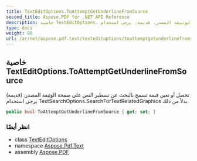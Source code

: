 ```yaml
---
title: TextEditOptions.ToAttemptGetUnderlineFromSource
second_title: Aspose.PDF for .NET API Reference
description: خاصية TextEditOptions. تحصل أو تعين قيمة تسمح بالبحث عن تسطير النص على صفحة الوثيقة المصدر. قديمة. يرجى استخدام TextSearchOptions.SearchForTextRelatedGraphics بدلاً من ذلك
type: docs
weight: 80
url: /ar/net/aspose.pdf.text/texteditoptions/toattemptgetunderlinefromsource/
---
```

## خاصية TextEditOptions.ToAttemptGetUnderlineFromSource

تحصل أو تعين قيمة تسمح بالبحث عن تسطير النص على صفحة الوثيقة المصدر. (قديمة) يرجى استخدام TextSearchOptions.SearchForTextRelatedGraphics بدلاً من ذلك.

```csharp
public bool ToAttemptGetUnderlineFromSource { get; set; }
```

### انظر أيضًا

* class [TextEditOptions](../)
* namespace [Aspose.Pdf.Text](../../../aspose.pdf.text/)
* assembly [Aspose.PDF](../../../)